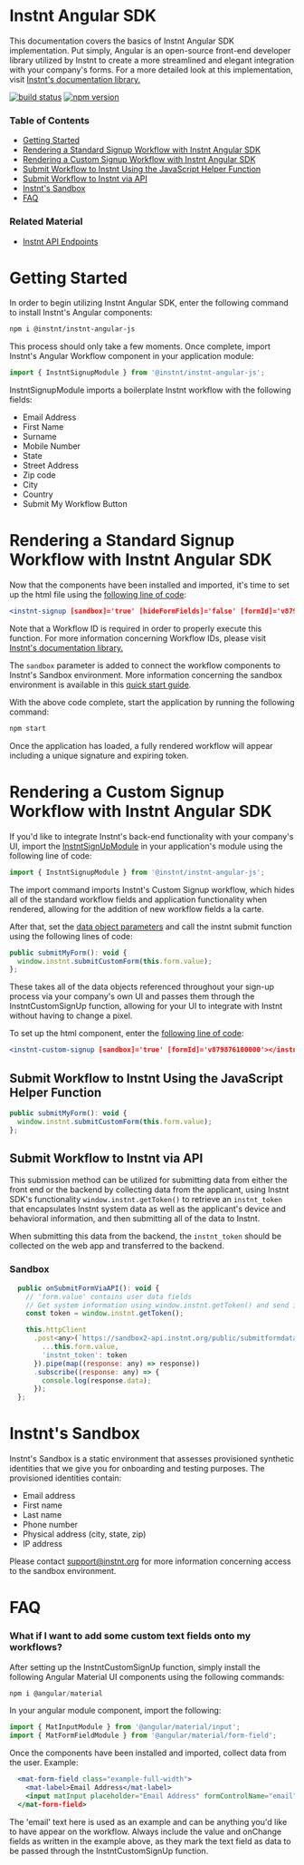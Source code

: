 # Instnt Angular SDK

This documentation covers the basics of Instnt Angular SDK implementation. Put simply, Angular is an open-source front-end developer library utilized by Instnt to create a more streamlined and elegant integration with your company's forms. For a more detailed look at this implementation, visit
[Instnt's documentation library.](https://support.instnt.org/hc/en-us/articles/360055345112-Integration-Overview)

[![build status](https://img.shields.io/travis/instnt/instnt-angular-js/master.svg?style=flat-square)](https://travis-ci.org/instnt/instnt-angular-js)
[![npm version](https://img.shields.io/npm/v/@instnt/instnt-angular-js.svg?style=flat-square)](https://www.npmjs.com/package/@instnt/instnt-angular-js)

### Table of Contents
- [Getting Started](https://github.com/instnt-inc/instnt-angular-js#getting-started)
- [Rendering a Standard Signup Workflow with Instnt Angular SDK](https://github.com/instnt-inc/instnt-angular-js#rendering-a-standard-signup-form-with-instnt-angular-sdk)
- [Rendering a Custom Signup Workflow with Instnt Angular SDK](https://github.com/instnt-inc/instnt-angular-js#rendering-a-custom-signup-form-with-instnt-angular-sdk)
- [Submit Workflow to Instnt Using the JavaScript Helper Function](https://github.com/instnt-inc/instnt-angular-js#submit-form-to-instnt-using-the-javascript-helper-function)
- [Submit Workflow to Instnt via API](https://github.com/instnt-inc/instnt-angular-js#submit-form-to-instnt-via-api)
- [Instnt's Sandbox](https://github.com/instnt-inc/instnt-angular-js#instnts-sandbox)
- [FAQ](https://github.com/instnt-inc/instnt-angular-js#faq)

### Related Material
- [Instnt API Endpoints](https://swagger.instnt.org/)

# Getting Started

In order to begin utilizing Instnt Angular SDK, enter the following command to install Instnt's Angular components:

```sh
npm i @instnt/instnt-angular-js
```
This process should only take a few moments. Once complete, import Instnt's Angular Workflow component in your application module:

```jsx
import { InstntSignupModule } from '@instnt/instnt-angular-js';
```
InstntSignupModule imports a boilerplate Instnt workflow with the following fields:

* Email Address
* First Name
* Surname
* Mobile Number
* State
* Street Address
* Zip code
* City
* Country
* Submit My Workflow Button

# Rendering a Standard Signup Workflow with Instnt Angular SDK

Now that the components have been installed and imported, it's time to set up the html file using the [following line of code](https://github.com/instnt-inc/instnt-angular-js/blob/master/examples/standard-form/src/app/app.component.html#L307):

```jsx
<instnt-signup [sandbox]='true' [hideFormFields]='false' [formId]='v879876100000'></instnt-signup>
```
Note that a Workflow ID is required in order to properly execute this function. For more information concerning Workflow IDs, please visit
[Instnt's documentation library.](https://support.instnt.org/hc/en-us/articles/360055345112-Integration-Overview)

The `sandbox` parameter is added to connect the workflow components to Instnt's Sandbox environment. More information concerning the sandbox environment is available in this [quick start guide](https://github.com/instnt-inc/instnt-angular-js#instnts-sandbox).

With the above code complete, start the application by running the following command:

```jsx
npm start
```
Once the application has loaded, a fully rendered workflow will appear including a unique signature and expiring token.


# Rendering a Custom Signup Workflow with Instnt Angular SDK

If you'd like to integrate Instnt's back-end functionality with your company's UI, import the [InstntSignUpModule](https://github.com/instnt-inc/instnt-angular-js/blob/master/examples/standard-form/src/app/app.module.ts#L5) in your application's module using the following line of code:

```jsx
import { InstntSignupModule } from '@instnt/instnt-angular-js';
```

The import command imports Instnt's Custom Signup workflow, which hides all of the standard workflow fields and application functionality when rendered, allowing for the addition of new workflow fields a la carte.

After that, set the [data object parameters](https://github.com/instnt-inc/instnt-angular-js/blob/master/examples/standard-form/src/app/app.component.ts#L41) and call the instnt submit function using the following lines of code:

```jsx
public submitMyForm(): void {
  window.instnt.submitCustomForm(this.form.value);
};
```

These takes all of the data objects referenced throughout your sign-up process via your company's own UI and passes them through the InstntCustomSignUp function, allowing for your UI to integrate with Instnt without having to change a pixel.

To set up the html component, enter the [following line of code](https://github.com/instnt-inc/instnt-angular-js/blob/master/examples/standard-form/src/app/app.component.html#L312):

```jsx
<instnt-custom-signup [sandbox]='true' [formId]='v879876100000'></instnt-custom-signup>
```

## Submit Workflow to Instnt Using the JavaScript Helper Function

```jsx
public submitMyForm(): void {
  window.instnt.submitCustomForm(this.form.value);
};
```

## Submit Workflow to Instnt via API

This submission method can be utilized for submitting data from either the front end or the backend by collecting data from the applicant, using Instnt SDK's functionality `window.instnt.getToken()` to retrieve an `instnt_token` that encapsulates Instnt system data as well as the applicant's device and behavioral information, and then submitting all of the data to Instnt.

When submitting this data from the backend, the `instnt_token` should be collected on the web app and transferred to the backend.

### Sandbox

```jsx
  public onSubmitFormViaAPI(): void {
    // 'form.value' contains user data fields
    // Get system information using window.instnt.getToken() and send it along with data using 'instnt_token' key
    const token = window.instnt.getToken();

    this.httpClient
      .post<any>(`https://sandbox2-api.instnt.org/public/submitformdata/v1.0`, {
        ...this.form.value,
        'instnt_token': token
      }).pipe(map((response: any) => response))
      .subscribe((response: any) => {
        console.log(response.data);
      });
  };
```

# Instnt's Sandbox

Instnt's Sandbox is a static environment that assesses provisioned synthetic identities that we give you for onboarding and testing purposes. The provisioned identities contain:

* Email address
* First name
*	Last name
*	Phone number
*	Physical address (city, state, zip)
*	IP address

Please contact support@instnt.org for more information concerning access to the sandbox environment.

# FAQ

### What if I want to add some custom text fields onto my workflows?

After setting up the InstntCustomSignUp function, simply install the following Angular Material UI components using the following commands:

```jsx
npm i @angular/material
```

In your angular module component, import the following:

```jsx
import { MatInputModule } from '@angular/material/input';
import { MatFormFieldModule } from '@angular/material/form-field';
```

Once the components have been installed and imported, collect data from the user. Example:

```jsx
  <mat-form-field class="example-full-width">
    <mat-label>Email Address</mat-label>
    <input matInput placeholder="Email Address" formControlName="email">
  </mat-form-field>
```

The 'email' text here is used as an example and can be anything you'd like to have appear on the workflow. Always include the value and onChange fields as written in the example above, as they mark the text field as data to be passed through the InstntCustomSignUp function.
